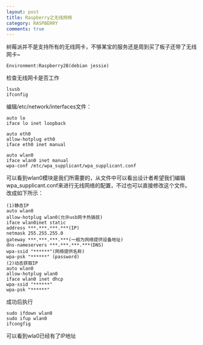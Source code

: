```yaml
---
layout: post
title: Raspberry之无线网络
category: RASPBERRY
comments: true
---
```

树莓派并不是支持所有的无线网卡，不够某宝的服务还是周到买了板子还带了无线网卡~

	Environment:Raspberry2B(debian jessie)
检查无线网卡是否工作
	
    lsusb
	ifconfig
    
编辑/etc/network/interfaces文件：

	auto lo
    iface lo inet loopback
    
    auto eth0
    allow-hotplug eth0
    iface eth0 inet manual
    
    auto wlan0
    iface wlan0 inet manual
    wpa-conf /etc/wpa_supplicant/wpa_supplicant.conf
可以看到wlan0模块是我们所需要的，从文件中可以看出设计者希望我们编辑wpa_supplicant.conf来进行无线网络的配置，不过也可以直接修改这个文件。
改成如下所示：

	(1)静态IP
    auto wlan0
    allow-hotplug wlan0(允许usb网卡热插拔)
    iface wlan0inet static
    address ***.***.***.***(IP)
    netmask 255.255.255.0
    gateway ***.***.***.***(一般为网络提供设备地址)
    dns-nameservers ***.***.***.***(DNS)
    wpa-ssid "******"(网络提供名称)
    wpa-psk "******" (password)
    (2)动态获取IP
    auto wlan0
    allow-hotplug wlan0
    iface wlan0 inet dhcp
    wpa-ssid "******"
    wpa-psk "******"
    
成功后执行
	
    sudo ifdown wlan0
    sudo ifup wlan0
	ifcongfig
    
可以看到wla0已经有了IP地址    
